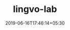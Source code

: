 ---
title: "lingvo-lab"
date: 2019-06-16T17:46:14+05:30
type: "organisations"
org_name: "Google AI Research"
repo_desc: "Demos, samples, and experimental code for Lingvo."
repo_link: https://github.com/google-research/lingvo-lab
---